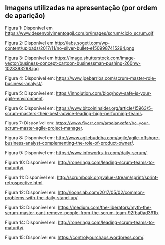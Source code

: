 ## Imagens utilizadas na apresentação (por ordem de aparição)
Figura 1: Disponível em <https://www.desenvolvimentoagil.com.br/images/scrum/ciclo_scrum.gif>

Figura 2: Disponível em <http://labs.sogeti.com/wp-content/uploads/2017/11/no-silver-bullet-e1509987415294.png>

Figura 3: Disponível em <https://image.shutterstock.com/image-vector/business-concept-cartoon-businessman-pushing-260nw-1023393298.jpg>

Figura 4: Disponível em: <https://www.joebarrios.com/scrum-master-role-business-analyst/>.

Figura 5: Disponível em: <https://innolution.com/blog/how-safe-is-your-agile-environment>.

Figura 6: Disponível em: <https://www.bitcoininsider.org/article/15963/5-scrum-masters-their-best-advice-leading-high-performing-teams>.

Figura 7: Disponível em: <https://www.fiverr.com/arsalanxafar/be-your-scrum-master-agile-project-manager>.

Figura 8: Disponível em: <http://www.agilebuddha.com/agile/agile-offshore-business-analyst-complementing-the-role-of-product-owner/>.

Figura 9: Disponível em: <https://www.infoworks-tn.com/daily-scrum/>.

Figura 10: Disponível em: <http://roneringa.com/leading-scrum-teams-to-maturity/>.

Figura 11: Disponível em: <http://scrumbook.org/value-stream/sprint/sprint-retrospective.html>.

Figura 12: Disponível em: <http://loonslab.com/2017/05/02/common-problems-with-the-daily-stand-up/>.

Figura 13: Disponível em: <https://medium.com/the-liberators/myth-the-scrum-master-cant-remove-people-from-the-scrum-team-92fba0ad391b>.

Figura 14: Disponível em: <http://roneringa.com/leading-scrum-teams-to-maturity/>.

Figura 15: Disponível em: <https://controlyourchaos.wordpress.com/>.
